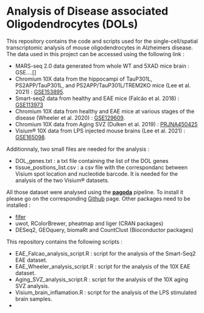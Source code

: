 # Analysis of Disease associated Oligodendrocytes (DOLs) 

This repository contains the code and scripts used for the single-cell/spatial transcriptomic analysis of mouse oligodendrocytes in Alzheimers disease.
The data used in this project can be accessed using the following link :

- MARS-seq 2.0 data generated from whole WT and 5XAD mice brain : GSE....[]
- Chromium 10X data from the hippocampi of TauP301L, PS2APP/TauP301L, and PS2APP/TauP301L/TREM2KO mice (Lee et al. 2021) : [GSE153895](https://www.ncbi.nlm.nih.gov/geo/query/acc.cgi?acc=GSE153895).
- Smart-seq2 data from healthy and EAE mice (Falcão et al. 2018) : [GSE113973](https://www.ncbi.nlm.nih.gov/geo/query/acc.cgi?acc=GSE113973)
- Chromium 10X data from healthy and EAE mice at various stages of the disease (Wheeler et al. 2020) : [GSE129609](https://www.ncbi.nlm.nih.gov/geo/query/acc.cgi?acc=GSE129609).
- Chromium 10X data from Aging SVZ (Dulken et al. 2019) : [PRJNA450425](https://www.ncbi.nlm.nih.gov/bioproject/?term=PRJNA450425)
- Visium® 10X data from LPS injected mouse brains (Lee et al. 2021) : [GSE165098](https://www.ncbi.nlm.nih.gov/geo/query/acc.cgi?acc=GSE165098).

Additionnaly, two small files are needed for the analysis :
- DOL_genes.txt : a txt file containing the list of the DOL genes 
- tissue_positions_list.csv : a csv file with the correspondanc between Visium spot location and nucleotide barcode. It is needed for the analysis of the two Visium® datasets.

All those dataset were analysed using the [**pagoda**](https://github.com/kharchenkolab/pagoda2) pipeline. To install it please go on the corresponding [Github](https://github.com/kharchenkolab/pagoda2) page. Other packages need to be installed :
- [fifer](https://github.com/dustinfife/fifer)
- uwot, RColorBrewer, pheatmap and liger (CRAN packages)
- DESeq2, GEOquery, biomaRt and CountClust (Bioconductor packages)

This repository contains the following scripts :

- EAE_Falcao_analysis_script.R : script for the analysis of the Smart-Seq2 EAE dataset.
- EAE_Wheeler_analysis_script.R : script for the analysis of the 10X EAE dataset.
- Aging_SVZ_analysis_script.R : script for the analysis of the 10X aging SVZ analysis.
- Visium_brain_inflamation.R : script for the analysis of the LPS stimulated brain samples.
- 
